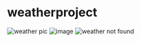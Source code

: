 # weatherproject
![weather pic](https://user-images.githubusercontent.com/109666751/234484326-773af9a1-843c-43b4-9f37-6dc3d487d8a8.jpg)
![image](https://user-images.githubusercontent.com/109666751/234515773-b0bfaae1-3fb1-4313-bdb0-c828976d4a3e.png) 
![weather not found](https://github.com/Rohityadav2205/weatherproject/assets/109666751/3692fc4d-dfb5-4b67-846f-ae5413027826)
